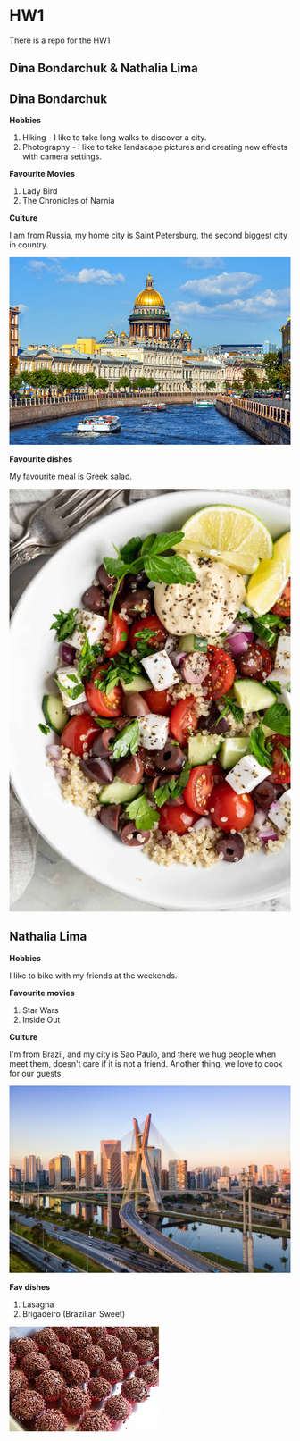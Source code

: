 # HW1
There is a repo for the HW1

## Dina Bondarchuk & Nathalia Lima

## Dina Bondarchuk

**Hobbies**
1. Hiking - I like to take long walks to discover a city.
2. Photography - I like to take landscape pictures and creating new effects with camera settings.

**Favourite Movies**

1. Lady Bird
2. The Chronicles of Narnia

**Culture**

I am from Russia,  my home city is Saint Petersburg, the second biggest city in country.

![My city - Dina](images/city.jpg)

**Favourite dishes**

My favourite meal is Greek salad.

![Favourite Food - Dina](images/food.jpg)


## Nathalia Lima

**Hobbies**

I like to bike with my friends at the weekends.


**Favourite movies**

1. Star Wars
2. Inside Out

**Culture**

I'm from Brazil, and my city is Sao Paulo, and there we hug people when meet them, doesn't care if it is not a friend.
Another thing, we love to cook for our guests.

![Favourite City - Nathalia](images/city-nathalia.jpg)

**Fav dishes**

1. Lasagna
2. Brigadeiro (Brazilian Sweet)

![Favourite Food - Nathalia](images/food-nathalia.jpeg)
